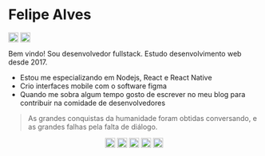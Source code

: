 <h1 align="left"> Felipe Alves </h1>
<p align="left">
<a href="https://www.linkedin.com/in/felipe-garcia-alves-a793281b2/" target="blank"><img align="center" src="https://cdn.jsdelivr.net/npm/simple-icons@3.0.1/icons/linkedin.svg" alt="felipAlves" height="20" width="20" /></a>
<a href="mailto:felip.garciaalves@gmail.com" target="blank"><img align="center" src="https://cdn.jsdelivr.net/npm/simple-icons@v3/icons/gmail.svg" alt="felipAlves" height="20" width="20" /></a>
</p>

Bem vindo! Sou desenvolvedor fullstack. Estudo desenvolvimento web desde 2017. <br>

<ul>
  <li>Estou me especializando em Nodejs, React e React Native</li>
  <li>Crio interfaces mobile com o software figma</li>
  <li>Quando me sobra algum tempo gosto de escrever no meu blog para contribuir na comidade de desenvolvedores</li>
</ul>

> As grandes conquistas da humanidade foram obtidas conversando, e as grandes falhas pela falta de diálogo.

<p align="center">
<img src="https://devicons.github.io/devicon/devicon.git/icons/react/react-original-wordmark.svg" alt="react" width="20" height="20"/>
<img src="https://devicons.github.io/devicon/devicon.git/icons/css3/css3-original-wordmark.svg" alt="css3"  width="20" height="20"/>
<img src="https://devicons.github.io/devicon/devicon.git/icons/html5/html5-original-wordmark.svg" alt="html5"  width="20" height="20"/>
<img src="https://devicons.github.io/devicon/devicon.git/icons/javascript/javascript-original.svg" alt="javascript" width="20" height="20"/>
<img src="https://devicons.github.io/devicon/devicon.git/icons/nodejs/nodejs-original.svg" alt="nodejs" width="20" height="20"/></p><p align="center">
</p>
